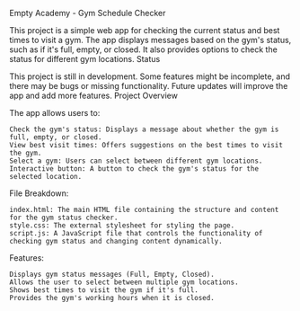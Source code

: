 Empty Academy - Gym Schedule Checker

This project is a simple web app for checking the current status and best times to visit a gym. The app displays messages based on the gym's status, such as if it's full, empty, or closed. It also provides options to check the status for different gym locations.
Status

This project is still in development. Some features might be incomplete, and there may be bugs or missing functionality. Future updates will improve the app and add more features.
Project Overview

The app allows users to:

    Check the gym's status: Displays a message about whether the gym is full, empty, or closed.
    View best visit times: Offers suggestions on the best times to visit the gym.
    Select a gym: Users can select between different gym locations.
    Interactive button: A button to check the gym's status for the selected location.

File Breakdown:

    index.html: The main HTML file containing the structure and content for the gym status checker.
    style.css: The external stylesheet for styling the page.
    script.js: A JavaScript file that controls the functionality of checking gym status and changing content dynamically.

Features:

    Displays gym status messages (Full, Empty, Closed).
    Allows the user to select between multiple gym locations.
    Shows best times to visit the gym if it's full.
    Provides the gym's working hours when it is closed.
